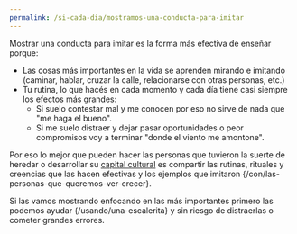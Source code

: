 ```yaml
---
permalink: /si-cada-dia/mostramos-una-conducta-para-imitar
---
```


Mostrar una conducta para imitar es la forma más efectiva de enseñar porque:

* Las cosas más importantes en la vida se aprenden mirando e imitando (caminar, hablar, cruzar la calle, relacionarse con otras personas, etc.)
* Tu rutina, lo que hacés en cada momento y cada día tiene casi siempre los efectos más grandes:
    * Si suelo contestar mal y me conocen por eso no sirve de nada que "me haga el bueno".
    * Si me suelo distraer y dejar pasar oportunidades o peor compromisos voy a terminar "donde el viento me amontone".

Por eso lo mejor que pueden hacer las personas que tuvieron la suerte de heredar o desarrollar su [capital cultural](https://es.wikipedia.org/wiki/Capital_cultural_(sociolog%C3%ADa)#Formas_de_capital_cultural) es compartir las rutinas, rituales y creencias que las hacen efectivas y los ejemplos que imitaron {/con/las-personas-que-queremos-ver-crecer}.

Si las vamos mostrando enfocando en las más importantes primero las podemos ayudar {/usando/una-escalerita} y sin riesgo de distraerlas o cometer grandes errores.
